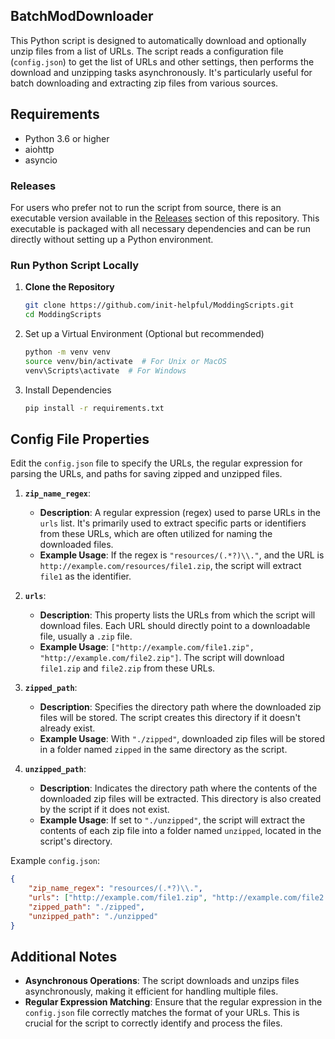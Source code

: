 ## BatchModDownloader
This Python script is designed to automatically download and optionally unzip files from a list of URLs. The script reads a configuration file (`config.json`) to get the list of URLs and other settings, then performs the download and unzipping tasks asynchronously. It's particularly useful for batch downloading and extracting zip files from various sources.

## Requirements
- Python 3.6 or higher
- aiohttp
- asyncio

### Releases
For users who prefer not to run the script from source, there is an executable version available in the [Releases](https://github.com/init-helpful/ModdingScripts/releases) section of this repository. This executable is packaged with all necessary dependencies and can be run directly without setting up a Python environment.

### Run Python Script Locally

1. **Clone the Repository**
   ```bash
   git clone https://github.com/init-helpful/ModdingScripts.git
   cd ModdingScripts
   ```

2. Set up a Virtual Environment (Optional but recommended)
   ```bash
   python -m venv venv
   source venv/bin/activate  # For Unix or MacOS
   venv\Scripts\activate  # For Windows
   ```
3. Install Dependencies
    ```bash
    pip install -r requirements.txt
    ```
 
## Config File Properties
Edit the `config.json` file to specify the URLs, the regular expression for parsing the URLs, and paths for saving zipped and unzipped files.

1. **`zip_name_regex`**:
   - **Description**: A regular expression (regex) used to parse URLs in the `urls` list. It's primarily used to extract specific parts or identifiers from these URLs, which are often utilized for naming the downloaded files.
   - **Example Usage**: If the regex is `"resources/(.*?)\\."`, and the URL is `http://example.com/resources/file1.zip`, the script will extract `file1` as the identifier.

2. **`urls`**:
   - **Description**: This property lists the URLs from which the script will download files. Each URL should directly point to a downloadable file, usually a `.zip` file.
   - **Example Usage**: `["http://example.com/file1.zip", "http://example.com/file2.zip"]`. The script will download `file1.zip` and `file2.zip` from these URLs.

3. **`zipped_path`**:
   - **Description**: Specifies the directory path where the downloaded zip files will be stored. The script creates this directory if it doesn't already exist.
   - **Example Usage**: With `"./zipped"`, downloaded zip files will be stored in a folder named `zipped` in the same directory as the script.

4. **`unzipped_path`**:
   - **Description**: Indicates the directory path where the contents of the downloaded zip files will be extracted. This directory is also created by the script if it does not exist.
   - **Example Usage**: If set to `"./unzipped"`, the script will extract the contents of each zip file into a folder named `unzipped`, located in the script's directory.

Example `config.json`:
```json
{
    "zip_name_regex": "resources/(.*?)\\.",
    "urls": ["http://example.com/file1.zip", "http://example.com/file2.zip"],
    "zipped_path": "./zipped",
    "unzipped_path": "./unzipped"
}
```





## Additional Notes

- **Asynchronous Operations**: The script downloads and unzips files asynchronously, making it efficient for handling multiple files.
- **Regular Expression Matching**: Ensure that the regular expression in the `config.json` file correctly matches the format of your URLs. This is crucial for the script to correctly identify and process the files.
